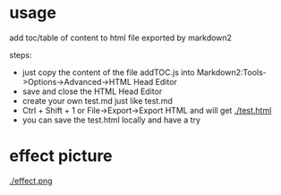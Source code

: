 
# usage

add toc/table of content to html file exported by markdown2 

steps:
- just copy the content of the file addTOC.js into Markdown2:Tools->Options->Advanced->HTML Head Editor 
- save and close the HTML Head Editor 
- create your own test.md just like test.md
- Ctrl + Shift + 1 or File->Export->Export HTML and will get  [./test.html](./test.html)
- you can save the test.html locally and have a try

# effect picture

 [./effect.png](./effect.png)
